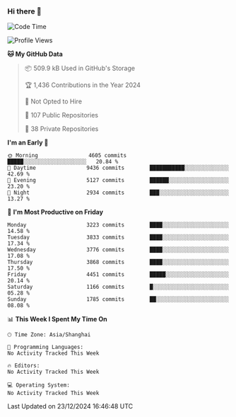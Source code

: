 ### Hi there 👋

<!--
**qbosen/qbosen** is a ✨ _special_ ✨ repository because its `README.md` (this file) appears on your GitHub profile.

Here are some ideas to get you started:

- 🔭 I’m currently working on ...
- 🌱 I’m currently learning ...
- 👯 I’m looking to collaborate on ...
- 🤔 I’m looking for help with ...
- 💬 Ask me about ...
- 📫 How to reach me: ...
- 😄 Pronouns: ...
- ⚡ Fun fact: ...
-->

<!--START_SECTION:waka-->
![Code Time](http://img.shields.io/badge/Code%20Time-2%2C111%20hrs%2036%20mins-blue)

![Profile Views](http://img.shields.io/badge/Profile%20Views-0-blue)

**🐱 My GitHub Data** 

> 📦 509.9 kB Used in GitHub's Storage 
 > 
> 🏆 1,436 Contributions in the Year 2024
 > 
> 🚫 Not Opted to Hire
 > 
> 📜 107 Public Repositories 
 > 
> 🔑 38 Private Repositories 
 > 
**I'm an Early 🐤** 

```text
🌞 Morning                4605 commits        █████░░░░░░░░░░░░░░░░░░░░   20.84 % 
🌆 Daytime                9436 commits        ███████████░░░░░░░░░░░░░░   42.69 % 
🌃 Evening                5127 commits        ██████░░░░░░░░░░░░░░░░░░░   23.20 % 
🌙 Night                  2934 commits        ███░░░░░░░░░░░░░░░░░░░░░░   13.27 % 
```
📅 **I'm Most Productive on Friday** 

```text
Monday                   3223 commits        ████░░░░░░░░░░░░░░░░░░░░░   14.58 % 
Tuesday                  3833 commits        ████░░░░░░░░░░░░░░░░░░░░░   17.34 % 
Wednesday                3776 commits        ████░░░░░░░░░░░░░░░░░░░░░   17.08 % 
Thursday                 3868 commits        ████░░░░░░░░░░░░░░░░░░░░░   17.50 % 
Friday                   4451 commits        █████░░░░░░░░░░░░░░░░░░░░   20.14 % 
Saturday                 1166 commits        █░░░░░░░░░░░░░░░░░░░░░░░░   05.28 % 
Sunday                   1785 commits        ██░░░░░░░░░░░░░░░░░░░░░░░   08.08 % 
```


📊 **This Week I Spent My Time On** 

```text
🕑︎ Time Zone: Asia/Shanghai

💬 Programming Languages: 
No Activity Tracked This Week

🔥 Editors: 
No Activity Tracked This Week

💻 Operating System: 
No Activity Tracked This Week
```


 Last Updated on 23/12/2024 16:46:48 UTC
<!--END_SECTION:waka-->
